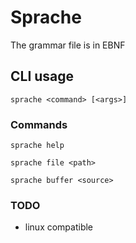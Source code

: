 # Sprache
The grammar file is in EBNF

## CLI usage
`sprache <command> [<args>]`

### Commands
`sprache help`

`sprache file <path>`

`sprache buffer <source>`


### TODO
- linux compatible